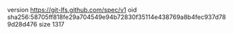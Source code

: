 version https://git-lfs.github.com/spec/v1
oid sha256:58705ff818fe29a704549e94b72830f35114e438769a8b4fec937d789d28d476
size 1317
